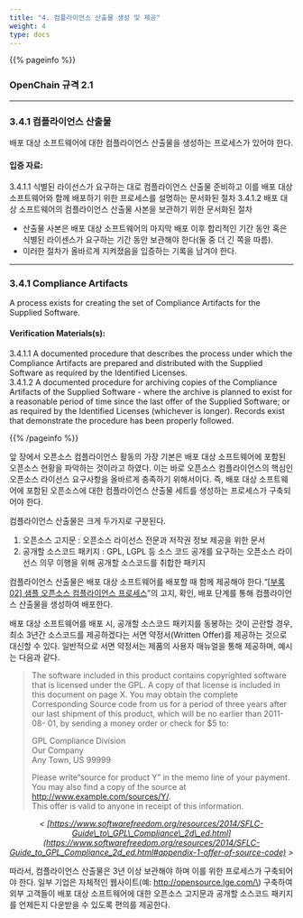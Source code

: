 ```yaml
---
title: "4. 컴플라이언스 산출물 생성 및 제공"
weight: 4
type: docs
---
```


{{% pageinfo %}}

### OpenChain 규격 2.1
-----------

### 3.4.1 컴플라이언스 산출물

 배포 대상 소프트웨어에 대한 컴플라이언스 산출물을 생성하는 프로세스가 있어야 한다. 

#### 입증 자료:

 3.4.1.1 식별된 라이선스가 요구하는 대로 컴플라이언스 산출물 준비하고 이를 배포 대상 소프트웨어와 함께 배포하기 위한 프로세스를 설명하는 문서화된 절차
 3.4.1.2 배포 대상 소프트웨어의 컴플라이언스 산출물 사본을 보관하기 위한 문서화된 절차 
  - 산출물 사본은 배포 대상 소프트웨어의 마지막 배포 이후 합리적인 기간 동안 혹은 식별된 라이센스가 요구하는 기간 동안 보관해야 한다(둘 중 더 긴 쪽을 따름). 
  - 이러한 절차가 올바르게 지켜졌음을 입증하는 기록을 남겨야 한다.

----------------

### 3.4.1 Compliance Artifacts

A process exists for creating the set of Compliance Artifacts for the Supplied Software.

#### Verification Materials\(s\):

 3.4.1.1 A documented procedure that describes the process under which the Compliance Artifacts are prepared and distributed with the Supplied Software as required by the Identified Licenses.  
 3.4.1.2 A documented procedure for archiving copies of the Compliance Artifacts of the Supplied Software - where the archive is planned to exist for a reasonable period of time since the last offer of the Supplied Software; or as required by the Identified Licenses \(whichever is longer\). Records exist that demonstrate the procedure has been properly followed.

{{% /pageinfo %}}

앞 장에서 오픈소스 컴플라이언스 활동의 가장 기본은 배포 대상 소프트웨어에 포함된 오픈소스 현황을 파악하는 것이라고 하였다. 이는 바로 오픈소스 컴플라이언스의 핵심인 오픈소스 라이선스 요구사항을 올바르게 충족하기 위해서이다. 즉, 배포 대상 소프트웨어에 포함된 오픈소스에 대한 컴플라이언스 산출물 세트를 생성하는 프로세스가 구축되어야 한다.

컴플라이언스 산출물은 크게 두가지로 구분된다.

1. 오픈소스 고지문 : 오픈소스 라이선스 전문과 저작권 정보 제공을 위한 문서
2. 공개할 소스코드 패키지 : GPL, LGPL 등 소스 코드 공개를 요구하는 오픈소스 라이선스 의무 이행을 위해 공개할 소스코드를 취합한 패키지

컴플라이언스 산출물은 배포 대상 소프트웨어를 배포할 때 함께 제공해야 한다.“[\[부록 02\] 샘플 오픈소스 컴플라이언스 프로세스](../../appendix/2-process-template/)”의 고지, 확인, 배포 단계를 통해 컴플라이언스 산출물을 생성하여 배포한다.

배포 대상 소프트웨어를 배포 시, 공개할 소스코드 패키지를 동봉하는 것이 곤란할 경우, 최소 3년간 소스코드를 제공하겠다는 서면 약정서\(Written Offer\)를 제공하는 것으로 대신할 수 있다. 일반적으로 서면 약정서는 제품의 사용자 매뉴얼을 통해 제공하며, 예시는 다음과 같다.

> The software included in this product contains copyrighted software that is licensed under the GPL. A copy of that license is included in this document on page X. You may obtain the complete Corresponding Source code from us for a period of three years after our last shipment of this product, which will be no earlier than 2011-08- 01, by sending a money order or check for $5 to:
>
> GPL Compliance Division  
> Our Company  
> Any Town, US 99999  
>   
> Please write“source for product Y” in the memo line of your payment.  
> You may also find a copy of the source at http://www.example.com/sources/Y/.  
> This offer is valid to anyone in receipt of this information.

_<center>< [https://www.softwarefreedom.org/resources/2014/SFLC-Guide\_to\_GPL\_Compliance\_2d\_ed.html](https://www.softwarefreedom.org/resources/2014/SFLC-Guide_to_GPL_Compliance_2d_ed.html#appendix-1-offer-of-source-code) ></center>_

따라서, 컴플라이언스 산출물은 3년 이상 보관해야 하며 이를 위한 프로세스가 구축되어야 한다. 일부 기업은 자체적인 웹사이트\(예: http://opensource.lge.com/\) 구축하여 외부 고객들이 배포 대상 소프트웨어에 대한 오픈소스 고지문과 공개할 소스코드 패키지를 언제든지 다운받을 수 있도록 편의를 제공한다.

